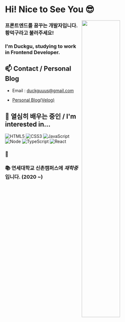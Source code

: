 # Hi! Nice to See You 😎

<img align="right" src="https://user-images.githubusercontent.com/99023957/166260800-7a7adcc7-a208-441f-b8ad-f970bc429f89.jpg" width="50%" height="50%"></img>

### 프론트엔드를 꿈꾸는 개발자입니다. 황덕구라고 불러주세요!
### I'm Duckgu, studying to work in Frontend Developer.


## 📫 Contact / Personal Blog

  - Email : duckguuus@gmail.com

  - [Personal Blog(Velog)](https://velog.io/@duckgus)
 
 

## 🦅 열심히 배우는 중인 / I'm interested in...

![HTML5](https://img.shields.io/badge/-HTML5-F05032?style=for-the-badge&logo=html5&logoColor=ffffff)
![CSS3](https://img.shields.io/badge/-CSS3-007ACC?style=for-the-badge&logo=css3)
![JavaScript](https://img.shields.io/badge/-JavaScript-%23F7DF1C?style=for-the-badge&logo=javascript&logoColor=000000&labelColor=%23F7DF1C&color=%23FFCE5A)
![Node](https://img.shields.io/badge/-Nodejs-43853d?style=for-the-badge&logo=Node.js&logoColor=white)
![TypeScript](https://img.shields.io/badge/-TypeScript-007ACC?style=for-the-badge&logo=typescript&logoColor=white)
![React](https://img.shields.io/badge/-React-222222?style=for-the-badge&logo=react)

### 🌈 

### 📚 연세대학교 신촌캠퍼스에 *__재학중__* 입니다. (2020 ~)
  

<!---
Randy-Hwang/Randy-Hwang is a ✨ special ✨ repository because its `README.md` (this file) appears on your GitHub profile.
You can click the Preview link to take a look at your changes.
--->
